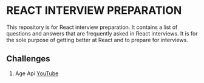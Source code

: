 # REACT INTERVIEW PREPARATION

This repository is for React interview preparation. It contains a list of questions and answers that are frequently asked in React interviews. It is for the sole purpose of getting better at React and to prepare for interviews.

## Challenges

1. Age Api [YouTube](https://www.youtube.com/watch?v=1T0iMtIWmrw&t=93s)
